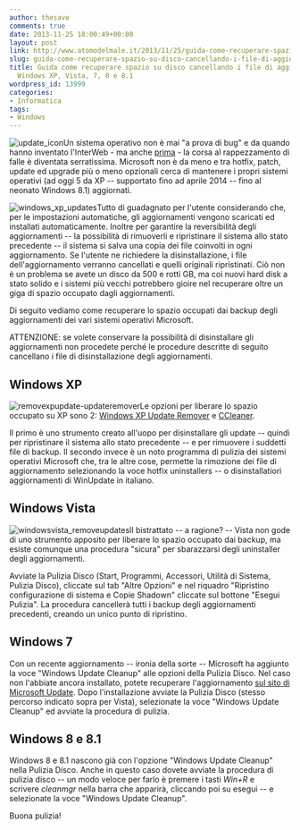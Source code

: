 ```yaml
---
author: thesave
comments: true
date: 2013-11-25 18:00:49+00:00
layout: post
link: http://www.atomodelmale.it/2013/11/25/guida-come-recuperare-spazio-su-disco-cancellando-i-file-di-aggiornamento-windows-xp-vista-7-8-e-8-1/
slug: guida-come-recuperare-spazio-su-disco-cancellando-i-file-di-aggiornamento-windows-xp-vista-7-8-e-8-1
title: Guida come recuperare spazio su disco cancellando i file di aggiornamento.
  Windows XP, Vista, 7, 8 e 8.1
wordpress_id: 13999
categories:
- Informatica
tags:
- Windows
---
```


![update_icon](http://www.atomodelmale.it/wp-content/uploads/2013/11/update_icon-238x300.jpeg)Un sistema operativo non è mai "a prova di bug" e da quando hanno inventato l'InterWeb - ma anche [prima](http://en.wikipedia.org/wiki/List_of_software_bugs) - la corsa al rappezzamento di falle è diventata serratissima. Microsoft non è da meno e tra hotfix, patch, update ed upgrade più o meno opzionali cerca di mantenere i propri sistemi operativi (ad oggi 5 da XP -- supportato fino ad aprile 2014 -- fino al neonato Windows 8.1) aggiornati.

![windows_xp_updates](http://www.atomodelmale.it/wp-content/uploads/2013/11/windows_xp_updates-300x225.png)Tutto di guadagnato per l'utente considerando che, per le impostazioni automatiche, gli aggiornamenti vengono scaricati ed installati automaticamente. Inoltre per garantire la reversibilità degli aggiornamenti -- la possibilità di rimuoverli e ripristinare il sistema allo stato precedente -- il sistema si salva una copia dei file coinvolti in ogni aggiornamento. Se l'utente ne richiedere la disinstallazione, i file dell'aggiornamento verranno cancellati e quelli originali ripristinati. Ciò non è un problema se avete un disco da 500 e rotti GB, ma coi nuovi hard disk a stato solido e i sistemi più vecchi potrebbero gioire nel recuperare oltre un giga di spazio occupato dagli aggiornamenti.

Di seguito vediamo come recuperare lo spazio occupati dai backup degli aggiornamenti dei vari sistemi operativi Microsoft.

ATTENZIONE: se volete conservare la possibilità di disinstallare gli aggiornamenti non procedete perché le procedure descritte di seguito cancellano i file di disinstallazione degli aggiornamenti.



## Windows XP


![removexpupdate-updateremover](http://www.atomodelmale.it/wp-content/uploads/2013/11/removexpupdate-updateremover-300x192.png)Le opzioni per liberare lo spazio occupato su XP sono 2: [Windows XP Update Remover](http://www.tech-pro.net/windows-update-remover.html) e [CCleaner](https://www.piriform.com/ccleaner/download).

Il primo è uno strumento creato all'uopo per disinstallare gli update -- quindi per ripristinare il sistema allo stato precedente -- e per rimuovere i suddetti file di backup. Il secondo invece è un noto programma di pulizia dei sistemi operativi Microsoft che, tra le altre cose, permette la rimozione dei file di aggiornamento selezionando la voce hotfix uninstallers -- o disinstallatiori aggiornamenti di WinUpdate in italiano.


## Windows Vista


![windowsvista_removeupdates](http://www.atomodelmale.it/wp-content/uploads/2013/11/windowsvista_removeupdates-209x300.jpg)Il bistrattato -- a ragione? -- Vista non gode di uno strumento apposito per liberare lo spazio occupato dai backup, ma esiste comunque una procedura "sicura" per sbarazzarsi degli uninstaller degli aggiornamenti.

Avviate la Pulizia Disco (Start, Programmi, Accessori, Utilità di Sistema, Pulizia Disco), cliccate sul tab "Altre Opzioni" e nel riquadro "Ripristino configurazione di sistema e Copie Shadown" cliccate sul bottone "Esegui Pulizia". La procedura cancellerà tutti i backup degli aggiornamenti precedenti, creando un unico punto di ripristino.


## Windows 7


Con un recente aggiornamento -- ironia della sorte -- Microsoft ha aggiunto la voce "Windows Update Cleanup" alle opzioni della Pulizia Disco. Nel caso non l'abbiate ancora installato, potete recuperare l'aggiornamento [sul sito di Microsoft Update](http://support.microsoft.com/kb/2852386/it-it). Dopo l'installazione avviate la Pulizia Disco (stesso percorso indicato sopra per Vista), selezionate la voce "Windows Update Cleanup" ed avviate la procedura di pulizia.


## Windows 8 e 8.1


Windows 8 e 8.1 nascono già con l'opzione "Windows Update Cleanup" nella Pulizia Disco. Anche in questo caso dovete avviate la procedura di pulizia disco -- un modo veloce per farlo è premere i tasti _Win+R_ e scrivere _cleanmgr_ nella barra che apparirà, cliccando poi su esegui -- e selezionate la voce "Windows Update Cleanup".

Buona pulizia!
